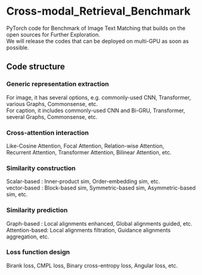 # Cross-modal_Retrieval_Benchmark
PyTorch code for Benchmark of Image Text Matching that builds on the open sources for Further Exploration.  
We will release the codes that can be deployed on multi-GPU as soon as possible.  
## Code structure
### Generic representation extraction
For image, it has several options, e.g. commonly-used CNN, Transformer, various Graphs, Commonsense, etc.  
For caption, it includes commonly-used CNN and Bi-GRU, Transformer, several Graphs, Commonsense, etc.  
### Cross-attention interaction
Like-Cosine Attention, Focal Attention, Relation-wise Attention,  
Recurrent Attention, Transformer Attention, Bilinear Attention, etc.  
### Similarity construction
Scalar-based : Inner-product sim, Order-embedding sim, etc.  
vector-based : Block-based sim, Symmetric-based sim, Asymmetric-based sim, etc.  
### Similarity prediction  
Graph-based : Local alignments enhanced, Global alignments guided, etc.  
Attention-based: Local alignments filtration, Guidance alignments aggregation, etc.
### Loss function design  
Birank loss, CMPL loss, Binary cross-entropy loss,  Angular loss, etc.
